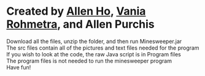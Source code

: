 # Created by [Allen Ho](https://github.com/allenh9999), [Vania Rohmetra](https://gitlab.eecs.umich.edu/vrohmetr), and Allen Purchis
Download all the files, unzip the folder, and then run Minesweeper.jar <br />
The src files contain all of the pictures and text files needed for the program <br />
If you wish to look at the code, the raw Java script is in Program files <br />
The program files is not needed to run the minesweeper program<br />
Have fun!
